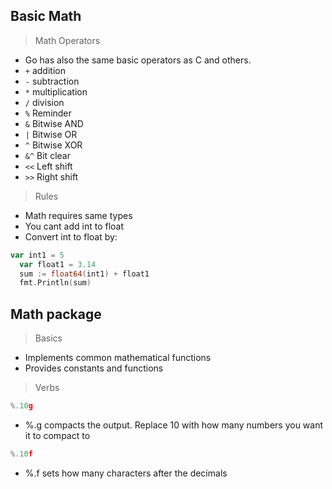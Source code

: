 ## Basic Math

> Math Operators   

  * Go has also the same basic operators as C and others.
  * ```+``` addition
  * ```-``` subtraction
  * ```*``` multiplication
  * ```/``` division
  * ```%``` Reminder
  * ```&``` Bitwise AND
  * ```|``` Bitwise OR
  * ```^``` Bitwise XOR
  * ```&^``` Bit clear
  * ```<<``` Left shift
  * ```>>``` Right shift

> Rules

  * Math requires same types
  * You cant add int to float
  * Convert int to float by:
  ```go
  var int1 = 5
	var float1 = 3.14
	sum := float64(int1) + float1
	fmt.Println(sum)
  ```
## Math package

> Basics

  * Implements common mathematical functions
  * Provides constants and functions  

> Verbs

```go
%.10g
```
* %.g compacts the output. Replace 10 with how many numbers you want it to compact to
```go
%.10f
```
* %.f sets how many characters after the decimals
